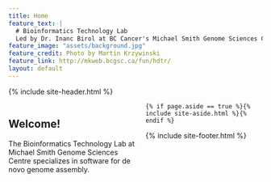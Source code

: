 ```yaml
---
title: Home
feature_text: |
  # Bioinformatics Technology Lab   
  Led by Dr. Inanc Birol at BC Cancer's Michael Smith Genome Sciences Center 
feature_image: "assets/background.jpg"
feature_credit: Photo by Martin Krzywinski
feature_link: http://mkweb.bcgsc.ca/fun/hdtr/
layout: default
---
```


{% include site-header.html %}

<main class="main  container">
<article class="article  article--page  content  typeset">
<div style="width:50%;height:100%;float:left;padding-right:20px;">
<h2>Welcome!</h2>
<p>The Bioinformatics Technology Lab at Michael Smith Genome Sciences Centre specializes in software for de novo genome assembly.</p>
</div>

<div style="width:50%;height:100%;float:left;padding:0px;">
<h2><a href="news.html">News</a></h2>
<iframe src="news-content.html"></iframe>
</div>
</article>

	{% if page.aside == true %}{% include site-aside.html %}{% endif %}

</main>

{% include site-footer.html %}
